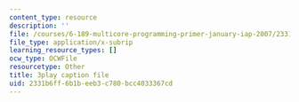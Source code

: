 ```yaml
---
content_type: resource
description: ''
file: /courses/6-189-multicore-programming-primer-january-iap-2007/2331b6ff6b1beeb3c780bcc4033367cd_r7rLHHd43MU.srt
file_type: application/x-subrip
learning_resource_types: []
ocw_type: OCWFile
resourcetype: Other
title: 3play caption file
uid: 2331b6ff-6b1b-eeb3-c780-bcc4033367cd
---
```

